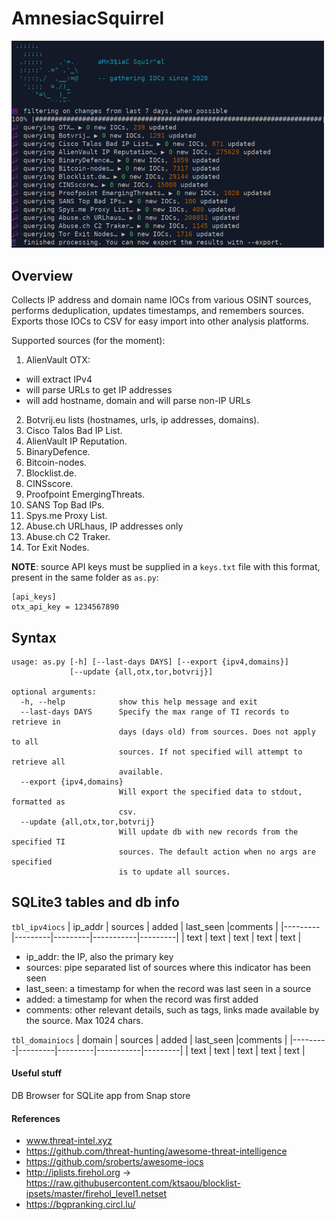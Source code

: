 AmnesiacSquirrel
================

<img src="pic.png" width="500">

Overview
--------

Collects IP address and domain name IOCs from various OSINT sources, performs deduplication, updates timestamps, 
and remembers sources. Exports those IOCs to CSV for easy import into other analysis platforms.

Supported sources (for the moment):

1. AlienVault OTX: 
  - will extract IPv4 
  - will parse URLs to get IP addresses
  - will add hostname, domain and will parse non-IP URLs
2. Botvrij.eu lists (hostnames, urls, ip addresses, domains).
3. Cisco Talos Bad IP List.
4. AlienVault IP Reputation.
5. BinaryDefence.
6. Bitcoin-nodes.
7. Blocklist.de.
8. CINSscore.
9. Proofpoint EmergingThreats.
10. SANS Top Bad IPs.
11. Spys.me Proxy List.
12. Abuse.ch URLhaus, IP addresses only
13. Abuse.ch C2 Traker.
14. Tor Exit Nodes.

**NOTE**: source API keys must be supplied in a `keys.txt` file with this format, present in the same folder as `as.py`:
```
[api_keys]
otx_api_key = 1234567890
```

Syntax
------
```
usage: as.py [-h] [--last-days DAYS] [--export {ipv4,domains}]
             [--update {all,otx,tor,botvrij}]

optional arguments:
  -h, --help            show this help message and exit
  --last-days DAYS      Specify the max range of TI records to retrieve in
                        days (days old) from sources. Does not apply to all
                        sources. If not specified will attempt to retrieve all
                        available.
  --export {ipv4,domains}
                        Will export the specified data to stdout, formatted as
                        csv.
  --update {all,otx,tor,botvrij}
                        Will update db with new records from the specified TI
                        sources. The default action when no args are specified
                        is to update all sources.
```

SQLite3 tables and db info
--------------------------

`tbl_ipv4iocs`
| ip_addr | sources | added   | last_seen |comments |
|---------|---------|---------|-----------|---------|
|  text   |  text   |   text  |   text    |  text   |

* ip_addr: the IP, also the primary key
* sources: pipe separated list of sources where this indicator has been seen
* last_seen: a timestamp for when the record was last seen in a source
* added: a timestamp for when the record was first added
* comments: other relevant details, such as tags, links made available by the source. Max 1024 chars.

`tbl_domainiocs`
| domain  | sources | added   | last_seen |comments |
|---------|---------|---------|-----------|---------|
|  text   |  text   |   text  |   text    |  text   |


#### Useful stuff
DB Browser for SQLite app from Snap store

#### References
- www.threat-intel.xyz
- https://github.com/threat-hunting/awesome-threat-intelligence
- https://github.com/sroberts/awesome-iocs
- http://iplists.firehol.org -> https://raw.githubusercontent.com/ktsaou/blocklist-ipsets/master/firehol_level1.netset
- https://bgpranking.circl.lu/
